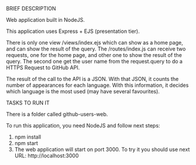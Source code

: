 BRIEF DESCRIPTION 

Web application built in NodeJS. 

This application uses Express + EJS (presentation tier). 

There is only one view /views/index.ejs which can show as a home page, and can show the result of the query. The /routes/index.js can receive two requests, one for the home page, and other one to show the result of the query. The second one get the user name from the request.query to do a HTTPS Request to GitHub API. 

The result of the call to the API is a JSON. With that JSON, it counts the number of appearances for each language. With this information, it decides which language is the most used (may have several favourites). 
  
TASKS TO RUN IT 

There is a folder called github-users-web.  

To run this application, you need NodeJS and follow next steps: 

1. npm install 
2. npm start 
3. The web application will start on port 3000. To try it you should use next URL: http://localhost:3000 